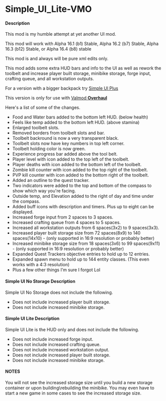# Simple\_UI\_Lite-VMO

#### Description

This mod is my humble attempt at yet another UI mod.

This mod will work with Alpha 16.1 (b1) Stable, Alpha 16.2 (b7) Stable, Alpha 16.3 (b12) Stable, or Alpha 16.4 (b8) stable

This mod is and always will be pure xml edits only.

This mod adds some extra HUD bars and info to the UI as well as rework the toolbelt and increase player built storage, minibike storage, forge input, crafting queue, and all workstation outputs.

For a version with a bigger backpack try [Simple UI Plus](https://7daystodie.com/forums/showthread.php?67506-Simple-UI-Plus)

This version is only for use with [Valmod **Overhaul**](https://7daystodie.com/forums/showthread.php?31730-Valmod-Pack)

Here's a list of some of the changes.

- Food and Water bars added to the bottom left HUD. (below health)
- Feels like temp added to the bottom left HUD. (above stamina)
- Enlarged toolbelt slots.
- Removed borders from toolbelt slots and bar.
- Toolbelt backround is now a very transparent black.
- Toolbelt slots now have key numbers in top left corner.
- Toolbelt holding color is now green.
- Experience progress bar added above the tool belt.
- Player level with icon added to the top left of the toolbelt.
- Player deaths with icon added to the bottom left of the toolbelt.
- Zombie kill counter with icon added to the top right of the toolbelt.
- PVP kill counter with icon added to the bottom right of the toolbelt.
- Added an outline to the quest tracker.
- Two indicators were added to the top and bottom of the compass to show which way you're facing.
- Outside temp, and Elevation added to the right of day and time under the compass.
- Added buff icons with description and timers. Plus up to eight can be displayed.
- Increased forge input from 2 spaces to 3 spaces.
- Increased crafting queue from 4 spaces to 5 spaces.
- Increased all workstation outputs from 6 spaces(3x2) to 9 spaces(3x3).
- Increased player built storage size from 72 spaces(8x9) to 140 spaces(14x10) \- (only supported in 16:9 resolution or probably better)
- Increased minibike storage size from 18 spaces(3x6) to 99 spaces(9x11) \- (only supported in 16:9 resolution or probably better)
- Expanded Quest Trackers objective entries to hold up to 12 entries.
- Expanded spawn menu to hold up to 144 entity classes. (This even works with a 4:3 resolution)
- Plus a few other things I'm sure I forgot Lol


#### Simple UI No Storage Description
Simple UI No Storage does not include the following.

- Does not include increased player built storage.
- Does not include increased minibike storage.


#### Simple UI Lite Description
Simple UI Lite is the HUD only and does not include the following.

- Does not include increased forge input.
- Does not include increased crafting queue.
- Does not include increased workstation output.
- Does not include increased player built storage.
- Does not include increased minibike storage.

#### NOTES
You will not see the increased storage size until you build a new storage container or upon building\\rebuilding the minibike. You may even have to start a new game in some cases to see the increased storage size.
